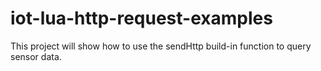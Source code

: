 # iot-lua-http-request-examples
This project will show how to use the sendHttp build-in function to query sensor data.
